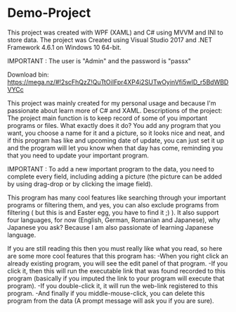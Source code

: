 # Demo-Project
This project was created with WPF (XAML) and C# using MVVM and INI to store data.
The project was Created using Visual Studio 2017 and .NET Framework 4.6.1 on Windows 10 64-bit.

IMPORTANT : The user is "Admin" and the password is "passx"

Download bin: https://mega.nz/#!2scFhQzZ!QuTtOiIFpr4XP4j2SUTwOyinVfi5wID_r5BdWBDVYCc

This project was mainly created for my personal usage and because I'm passionate about learn more of C# and XAML.
Descriptions of the project:
The project main function is to keep record of some of you important programs or files. What exactly does it do?
You add any program that you want, you choose a name for it and a picture, so it looks nice and neat,
and if this program has like and upcoming date of update, you can just set it up and the program will let you know when that day has come,
reminding you that you need to update your important program.

IMPORTANT : To add a new important program to the data, you need to complete every field, 
            including adding a picture (the picture can be added by using drag-drop or by clicking the image field).

This program has many cool features like searching through your important programs or filtering them, and yes,
you can also exclude programs from filtering ( but this is and Easter egg, you have to find it ;) ).
It also support four languages, for now (English, German, Romanian and Japanese), why Japanese you ask?
Because I am also passionate of learning Japanese language.

If you are still reading this then you must really like what you read, so here are some more cool features that this program has: 
  -When you right click an already existing program, you will see the edit panel of that program.
  -If you click it, then this will run the executable link that was found recorded to this program 
  (basically if you imputed the link to your program will execute that program).
  -If you double-click it, it will run the web-link registered to this program.
  -And finally if you middle-mouse-click, you can delete this program from the data (A prompt message will ask you if you are sure).
